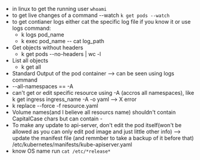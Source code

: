 - in linux to get the running user `whoami`
- to get live changes of a command --watch `k get pods --watch`
- to get contianer logs either cat the specific log file if you know it or use logs command:
  - k logs pod_name
  - k exec pod_name -- cat log_path
- Get objects without headers
  - k get pods --no-headers | wc -l
- List all objects
  - k get all
- Standard Output of the pod container --> can be seen using logs command
-  --all-namespaces == -A
-  can't get or edit specific resource using -A (accros all namespaces), like k get ingress ingress_name -A -o yaml --> X error
-  k replace --force -f resource.yaml
-  Volume names(and I believe all resourcs name) shouldn't contain CapitalCase chars but can contain -
-  To make any update to api-server, don't edit the pod itself(won't be allowed as you can only edit pod image and just little other info) --> update the manifest file (and remmber to take a backup of it before that) /etc/kubernetes/manifests/kube-apiserver.yaml
-  know OS name run `cat /etc/*release*`